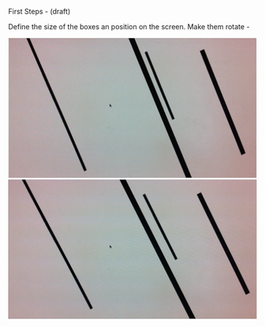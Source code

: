 First Steps - (draft)

Define the size of the boxes an position on the screen.
Make them rotate - 

![step a](project_images/move_a.png "step a")
![step b](project_images/move_b.png "step b")
